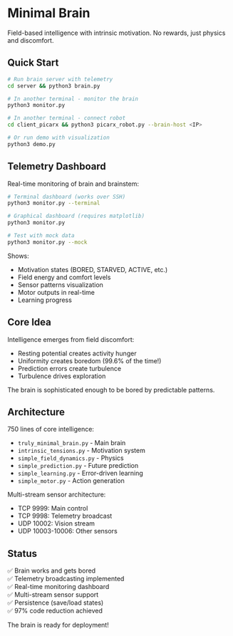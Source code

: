 # Minimal Brain

Field-based intelligence with intrinsic motivation. No rewards, just physics and discomfort.

## Quick Start

```bash
# Run brain server with telemetry
cd server && python3 brain.py

# In another terminal - monitor the brain
python3 monitor.py

# In another terminal - connect robot  
cd client_picarx && python3 picarx_robot.py --brain-host <IP>

# Or run demo with visualization
python3 demo.py
```

## Telemetry Dashboard

Real-time monitoring of brain and brainstem:

```bash
# Terminal dashboard (works over SSH)
python3 monitor.py --terminal

# Graphical dashboard (requires matplotlib)
python3 monitor.py

# Test with mock data
python3 monitor.py --mock
```

Shows:
- Motivation states (BORED, STARVED, ACTIVE, etc.)
- Field energy and comfort levels
- Sensor patterns visualization
- Motor outputs in real-time
- Learning progress

## Core Idea

Intelligence emerges from field discomfort:
- Resting potential creates activity hunger
- Uniformity creates boredom (99.6% of the time!)
- Prediction errors create turbulence
- Turbulence drives exploration

The brain is sophisticated enough to be bored by predictable patterns.

## Architecture

750 lines of core intelligence:
- `truly_minimal_brain.py` - Main brain
- `intrinsic_tensions.py` - Motivation system
- `simple_field_dynamics.py` - Physics
- `simple_prediction.py` - Future prediction
- `simple_learning.py` - Error-driven learning
- `simple_motor.py` - Action generation

Multi-stream sensor architecture:
- TCP 9999: Main control
- TCP 9998: Telemetry broadcast
- UDP 10002: Vision stream
- UDP 10003-10006: Other sensors

## Status

✅ Brain works and gets bored  
✅ Telemetry broadcasting implemented  
✅ Real-time monitoring dashboard  
✅ Multi-stream sensor support  
✅ Persistence (save/load states)  
✅ 97% code reduction achieved  

The brain is ready for deployment!